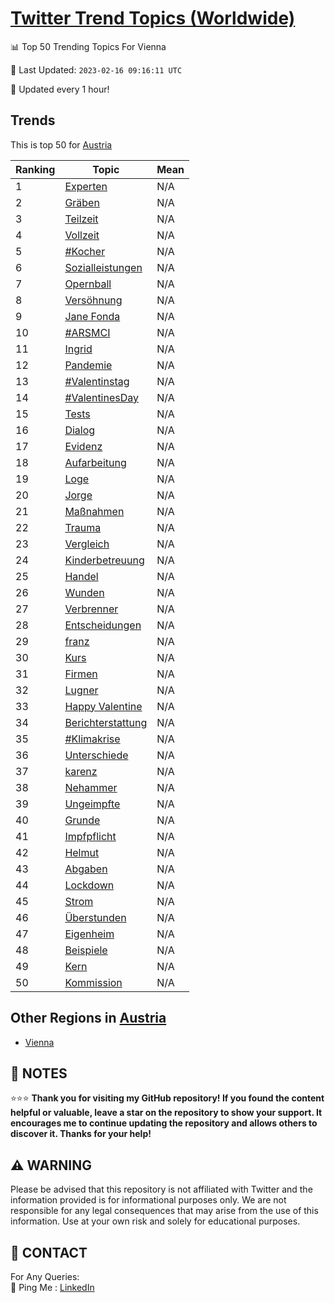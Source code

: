 [Twitter Trend Topics (Worldwide)](https://github.com/ErcinDedeoglu/Twitter-Trend-Topics)
==========


📊 Top 50 Trending Topics For Vienna

📆 Last Updated: `2023-02-16 09:16:11 UTC`

🔧 Updated every 1 hour!


## Trends

This is top 50 for [Austria](</Austria>)

| Ranking | Topic | Mean |
| ------- | ------------ | ------------ |
| 1 | [Experten](http://twitter.com/search?q=Experten) | N/A |
| 2 | [Gräben](http://twitter.com/search?q=Gr%c3%a4ben) | N/A |
| 3 | [Teilzeit](http://twitter.com/search?q=Teilzeit) | N/A |
| 4 | [Vollzeit](http://twitter.com/search?q=Vollzeit) | N/A |
| 5 | [#Kocher](http://twitter.com/search?q=%23Kocher) | N/A |
| 6 | [Sozialleistungen](http://twitter.com/search?q=Sozialleistungen) | N/A |
| 7 | [Opernball](http://twitter.com/search?q=Opernball) | N/A |
| 8 | [Versöhnung](http://twitter.com/search?q=Vers%c3%b6hnung) | N/A |
| 9 | [Jane Fonda](http://twitter.com/search?q=Jane+Fonda) | N/A |
| 10 | [#ARSMCI](http://twitter.com/search?q=%23ARSMCI) | N/A |
| 11 | [Ingrid](http://twitter.com/search?q=Ingrid) | N/A |
| 12 | [Pandemie](http://twitter.com/search?q=Pandemie) | N/A |
| 13 | [#Valentinstag](http://twitter.com/search?q=%23Valentinstag) | N/A |
| 14 | [#ValentinesDay](http://twitter.com/search?q=%23ValentinesDay) | N/A |
| 15 | [Tests](http://twitter.com/search?q=Tests) | N/A |
| 16 | [Dialog](http://twitter.com/search?q=Dialog) | N/A |
| 17 | [Evidenz](http://twitter.com/search?q=Evidenz) | N/A |
| 18 | [Aufarbeitung](http://twitter.com/search?q=Aufarbeitung) | N/A |
| 19 | [Loge](http://twitter.com/search?q=Loge) | N/A |
| 20 | [Jorge](http://twitter.com/search?q=Jorge) | N/A |
| 21 | [Maßnahmen](http://twitter.com/search?q=Ma%c3%9fnahmen) | N/A |
| 22 | [Trauma](http://twitter.com/search?q=Trauma) | N/A |
| 23 | [Vergleich](http://twitter.com/search?q=Vergleich) | N/A |
| 24 | [Kinderbetreuung](http://twitter.com/search?q=Kinderbetreuung) | N/A |
| 25 | [Handel](http://twitter.com/search?q=Handel) | N/A |
| 26 | [Wunden](http://twitter.com/search?q=Wunden) | N/A |
| 27 | [Verbrenner](http://twitter.com/search?q=Verbrenner) | N/A |
| 28 | [Entscheidungen](http://twitter.com/search?q=Entscheidungen) | N/A |
| 29 | [franz](http://twitter.com/search?q=franz) | N/A |
| 30 | [Kurs](http://twitter.com/search?q=Kurs) | N/A |
| 31 | [Firmen](http://twitter.com/search?q=Firmen) | N/A |
| 32 | [Lugner](http://twitter.com/search?q=Lugner) | N/A |
| 33 | [Happy Valentine](http://twitter.com/search?q=Happy+Valentine) | N/A |
| 34 | [Berichterstattung](http://twitter.com/search?q=Berichterstattung) | N/A |
| 35 | [#Klimakrise](http://twitter.com/search?q=%23Klimakrise) | N/A |
| 36 | [Unterschiede](http://twitter.com/search?q=Unterschiede) | N/A |
| 37 | [karenz](http://twitter.com/search?q=karenz) | N/A |
| 38 | [Nehammer](http://twitter.com/search?q=Nehammer) | N/A |
| 39 | [Ungeimpfte](http://twitter.com/search?q=Ungeimpfte) | N/A |
| 40 | [Grunde](http://twitter.com/search?q=Grunde) | N/A |
| 41 | [Impfpflicht](http://twitter.com/search?q=Impfpflicht) | N/A |
| 42 | [Helmut](http://twitter.com/search?q=Helmut) | N/A |
| 43 | [Abgaben](http://twitter.com/search?q=Abgaben) | N/A |
| 44 | [Lockdown](http://twitter.com/search?q=Lockdown) | N/A |
| 45 | [Strom](http://twitter.com/search?q=Strom) | N/A |
| 46 | [Überstunden](http://twitter.com/search?q=%c3%9cberstunden) | N/A |
| 47 | [Eigenheim](http://twitter.com/search?q=Eigenheim) | N/A |
| 48 | [Beispiele](http://twitter.com/search?q=Beispiele) | N/A |
| 49 | [Kern](http://twitter.com/search?q=Kern) | N/A |
| 50 | [Kommission](http://twitter.com/search?q=Kommission) | N/A |



## Other Regions in [Austria](</Austria>)

* [Vienna](</Austria/Vienna.md>)



## 📝 NOTES

⭐⭐⭐ **Thank you for visiting my GitHub repository! If you found the content helpful or valuable, leave a star on the repository to show your support. It encourages me to continue updating the repository and allows others to discover it. Thanks for your help!**


## ⚠️ WARNING

Please be advised that this repository is not affiliated with Twitter and the information provided is for informational purposes only. We are not responsible for any legal consequences that may arise from the use of this information. Use at your own risk and solely for educational purposes.


## 📨 CONTACT

 For Any Queries:  
            🏓 Ping Me : [LinkedIn](https://www.linkedin.com/in/ercindedeoglu/)
